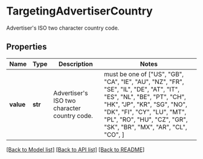 # TargetingAdvertiserCountry

Advertiser's ISO two character country code.

## Properties
Name | Type | Description | Notes
------------ | ------------- | ------------- | -------------
**value** | **str** | Advertiser&#39;s ISO two character country code. |  must be one of ["US", "GB", "CA", "IE", "AU", "NZ", "FR", "SE", "IL", "DE", "AT", "IT", "ES", "NL", "BE", "PT", "CH", "HK", "JP", "KR", "SG", "NO", "DK", "FI", "CY", "LU", "MT", "PL", "RO", "HU", "CZ", "GR", "SK", "BR", "MX", "AR", "CL", "CO", ]

[[Back to Model list]](../README.md#documentation-for-models) [[Back to API list]](../README.md#documentation-for-api-endpoints) [[Back to README]](../README.md)



